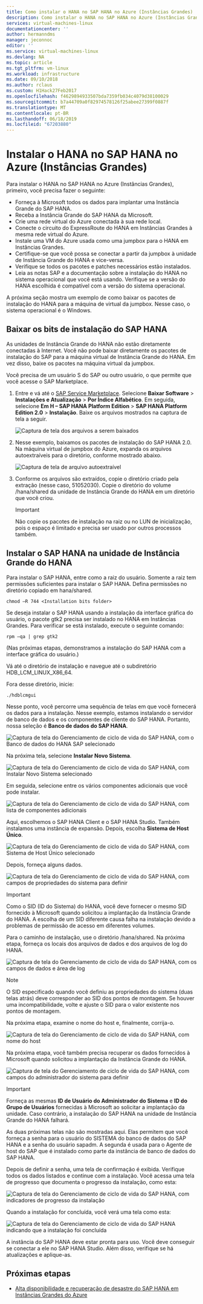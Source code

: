 ```yaml
---
title: Como instalar o HANA no SAP HANA no Azure (Instâncias Grandes) | Microsoft Docs
description: Como instalar o HANA no SAP HANA no Azure (Instâncias Grandes).
services: virtual-machines-linux
documentationcenter: ''
author: hermanndms
manager: jeconnoc
editor: ''
ms.service: virtual-machines-linux
ms.devlang: NA
ms.topic: article
ms.tgt_pltfrm: vm-linux
ms.workload: infrastructure
ms.date: 09/10/2018
ms.author: rclaus
ms.custom: H1Hack27Feb2017
ms.openlocfilehash: f4629894933507bda7359fb034c4079d38100029
ms.sourcegitcommit: b7a44709a0f82974578126f25abee27399f0887f
ms.translationtype: MT
ms.contentlocale: pt-BR
ms.lasthandoff: 06/18/2019
ms.locfileid: "67203880"
---
```

# <a name="install-hana-on-sap-hana-on-azure-large-instances"></a>Instalar o HANA no SAP HANA no Azure (Instâncias Grandes)

Para instalar o HANA no SAP HANA no Azure (Instâncias Grandes), primeiro, você precisa fazer o seguinte:
- Forneça à Microsoft todos os dados para implantar uma Instância Grande do SAP HANA.
- Receba a Instância Grande do SAP HANA da Microsoft.
- Crie uma rede virtual do Azure conectada à sua rede local.
- Conecte o circuito do ExpressRoute do HANA em Instâncias Grandes à mesma rede virtual do Azure.
- Instale uma VM do Azure usada como uma jumpbox para o HANA em Instâncias Grandes.
- Certifique-se que você possa se conectar a partir da jumpbox à unidade de Instância Grande do HANA e vice-versa.
- Verifique se todos os pacotes e patches necessários estão instalados.
- Leia as notas SAP e a documentação sobre a instalação do HANA no sistema operacional que você está usando. Verifique se a versão do HANA escolhida é compatível com a versão do sistema operacional.

A próxima seção mostra um exemplo de como baixar os pacotes de instalação do HANA para a máquina de virtual da jumpbox. Nesse caso, o sistema operacional é o Windows.

## <a name="download-the-sap-hana-installation-bits"></a>Baixar os bits de instalação do SAP HANA
As unidades de Instância Grande do HANA não estão diretamente conectadas à Internet. Você não pode baixar diretamente os pacotes de instalação do SAP para a máquina virtual de Instância Grande do HANA. Em vez disso, baixe os pacotes na máquina virtual da jumpbox.

Você precisa de um usuário S do SAP ou outro usuário, o que permite que você acesse o SAP Marketplace.

1. Entre e vá até o [SAP Service Marketplace](https://support.sap.com/en/index.html). Selecione **Baixar Software** > **Instalações e Atualização** > **Por Índice Alfabético**. Em seguida, selecione **Em H – SAP HANA Platform Edition** > **SAP HANA Platform Edition 2.0** > **Instalação**. Baixe os arquivos mostrados na captura de tela a seguir.

   ![Captura de tela dos arquivos a serem baixados](./media/hana-installation/image16_download_hana.PNG)

2. Nesse exemplo, baixamos os pacotes de instalação do SAP HANA 2.0. Na máquina virtual de jumpbox do Azure, expanda os arquivos autoextraíveis para o diretório, conforme mostrado abaixo.

   ![Captura de tela de arquivo autoextraível](./media/hana-installation/image17_extract_hana.PNG)

3. Conforme os arquivos são extraídos, copie o diretório criado pela extração (nesse caso, 51052030). Copie o diretório do volume /hana/shared da unidade de Instância Grande do HANA em um diretório que você criou.

   > [!Important]
   > Não copie os pacotes de instalação na raiz ou no LUN de inicialização, pois o espaço é limitado e precisa ser usado por outros processos também.


## <a name="install-sap-hana-on-the-hana-large-instance-unit"></a>Instalar o SAP HANA na unidade de Instância Grande do HANA
Para instalar o SAP HANA, entre como a raiz do usuário. Somente a raiz tem permissões suficientes para instalar o SAP HANA. Defina permissões no diretório copiado em hana/shared.

```
chmod –R 744 <Installation bits folder>
```

Se deseja instalar o SAP HANA usando a instalação da interface gráfica do usuário, o pacote gtk2 precisa ser instalado no HANA em Instâncias Grandes. Para verificar se está instalado, execute o seguinte comando:

```
rpm –qa | grep gtk2
```

(Nas próximas etapas, demonstramos a instalação do SAP HANA com a interface gráfica do usuário.)

Vá até o diretório de instalação e navegue até o subdiretório HDB_LCM_LINUX_X86_64. 

Fora desse diretório, inicie:

```
./hdblcmgui 
```
Nesse ponto, você percorre uma sequência de telas em que você fornecerá os dados para a instalação. Nesse exemplo, estamos instalando o servidor de banco de dados e os componentes de cliente do SAP HANA. Portanto, nossa seleção é **Banco de dados do SAP HANA**.

![Captura de tela do Gerenciamento de ciclo de vida do SAP HANA, com o Banco de dados do HANA SAP selecionado](./media/hana-installation/image18_hana_selection.PNG)

Na próxima tela, selecione **Instalar Novo Sistema**.

![Captura de tela do Gerenciamento de ciclo de vida do SAP HANA, com Instalar Novo Sistema selecionado](./media/hana-installation/image19_select_new.PNG)

Em seguida, selecione entre os vários componentes adicionais que você pode instalar.

![Captura de tela do Gerenciamento de ciclo de vida do SAP HANA, com lista de componentes adicionais](./media/hana-installation/image20_select_components.PNG)

Aqui, escolhemos o SAP HANA Client e o SAP HANA Studio. Também instalamos uma instância de expansão. Depois, escolha **Sistema de Host Único**. 

![Captura de tela do Gerenciamento de ciclo de vida do SAP HANA, com Sistema de Host Único selecionado](./media/hana-installation/image21_single_host.PNG)

Depois, forneça alguns dados.

![Captura de tela do Gerenciamento de ciclo de vida do SAP HANA, com campos de propriedades do sistema para definir](./media/hana-installation/image22_provide_sid.PNG)

> [!Important]
> Como o SID (ID do Sistema) do HANA, você deve fornecer o mesmo SID fornecido à Microsoft quando solicitou a implantação da Instância Grande do HANA. A escolha de um SID diferente causa falha na instalação devido a problemas de permissão de acesso em diferentes volumes.

Para o caminho de instalação, use o diretório /hana/shared. Na próxima etapa, forneça os locais dos arquivos de dados e dos arquivos de log do HANA.


![Captura de tela do Gerenciamento de ciclo de vida do SAP HANA, com os campos de dados e área de log](./media/hana-installation/image23_provide_log.PNG)

> [!Note]
> O SID especificado quando você definiu as propriedades do sistema (duas telas atrás) deve corresponder ao SID dos pontos de montagem. Se houver uma incompatibilidade, volte e ajuste o SID para o valor existente nos pontos de montagem.

Na próxima etapa, examine o nome do host e, finalmente, corrija-o. 

![Captura de tela do Gerenciamento de ciclo de vida do SAP HANA, com nome do host](./media/hana-installation/image24_review_host_name.PNG)

Na próxima etapa, você também precisa recuperar os dados fornecidos à Microsoft quando solicitou a implantação da Instância Grande do HANA. 

![Captura de tela do Gerenciamento de ciclo de vida do SAP HANA, com campos do administrador do sistema para definir](./media/hana-installation/image25_provide_guid.PNG)

> [!Important]
> Forneça as mesmas **ID de Usuário do Administrador do Sistema** e **ID do Grupo de Usuários** fornecidas à Microsoft ao solicitar a implantação da unidade. Caso contrário, a instalação do SAP HANA na unidade de Instância Grande do HANA falhará.

As duas próximas telas não são mostradas aqui. Elas permitem que você forneça a senha para o usuário do SISTEMA do banco de dados do SAP HANA e a senha do usuário sapadm. A segunda é usada para o Agente de host do SAP que é instalado como parte da instância de banco de dados do SAP HANA.

Depois de definir a senha, uma tela de confirmação é exibida. Verifique todos os dados listados e continue com a instalação. Você acessa uma tela de progresso que documenta o progresso da instalação, como esta:

![Captura de tela do Gerenciamento de ciclo de vida do SAP HANA, com indicadores de progresso da instalação](./media/hana-installation/image27_show_progress.PNG)

Quando a instalação for concluída, você verá uma tela como esta:

![Captura de tela do Gerenciamento de ciclo de vida do SAP HANA indicando que a instalação foi concluída](./media/hana-installation/image28_install_finished.PNG)

A instância do SAP HANA deve estar pronta para uso. Você deve conseguir se conectar a ele no SAP HANA Studio. Além disso, verifique se há atualizações e aplique-as.


## <a name="next-steps"></a>Próximas etapas

- [Alta disponibilidade e recuperação de desastre do SAP HANA em Instâncias Grandes do Azure](hana-overview-high-availability-disaster-recovery.md)

